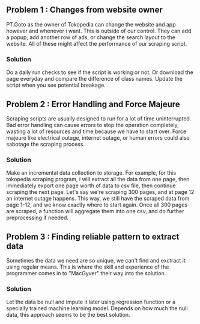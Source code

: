 ## Problem 1 : Changes from website owner
PT.Goto as the owner of Tokopedia can change the website and app however and whenever i want. This is outside of our control. They can add a popup, add another row of ads, or change the search layout to the website. All of these might affect the performance of our scraping script.  

### Solution
Do a daily run checks to see if the script is working or not. Or download the page everyday and compare the difference of class names. Update the script when you see potential breakage.  

## Problem 2 : Error Handling and Force Majeure
Scraping scripts are usually designed to run for a lot of time uninterrupted. Bad error handling can cause errors to stop the operation completely, wasting a lot of resources and time because we have to start over. Force majeure like electrical outage, internet outage, or human errors could also sabotage the scraping process.  

### Solution  
Make an incremental data collection to storage. For example, for this tokopedia scraping program, i will extract all the data from one page, then immediately export one page worth of data to csv file, then continue scraping the next page. Let's say we're scraping 300 pages, and at page 12 an internet outage happens. This way, we still have the scraped data from page 1-12, and we know exactly where to start again. Once all 300 pages are scraped, a function will aggregate them into one csv, and do further preprocessing if needed.

## Problem 3 : Finding reliable pattern to extract data  
Sometimes the data we need are so unique, we can't find and exctract it using regular means. This is where the skill and experience of the programmer comes in to "MacGyver" their way into the solution.

### Solution
Let the data be null and impute it later using regression function or a specially trained machine learning model. Depends on how much the null data, this approach seems to be the best solution.